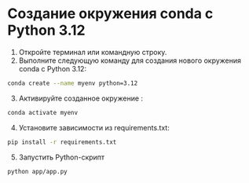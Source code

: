 #  Создание окружения conda с Python 3.12
1. Откройте терминал или командную строку.
2. Выполните следующую команду для создания нового окружения  conda с Python 3.12:
```sh
conda create --name myenv python=3.12
```
3. Активируйте созданное окружение :
```sh
conda activate myenv
```
4. Установите зависимости из requirements.txt:
```sh
pip install -r requirements.txt
```
5. Запустить Python-скрипт
```sh
python app/app.py
